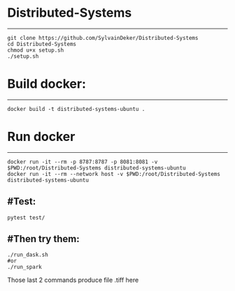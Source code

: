# Distributed-Systems

-----
```
git clone https://github.com/SylvainDeker/Distributed-Systems
cd Distributed-Systems
chmod u+x setup.sh
./setup.sh
```

# Build docker:
-----
```
docker build -t distributed-systems-ubuntu .
```

# Run docker
-----
```
docker run -it --rm -p 8787:8787 -p 8081:8081 -v $PWD:/root/Distributed-Systems distributed-systems-ubuntu
docker run -it --rm --network host -v $PWD:/root/Distributed-Systems distributed-systems-ubuntu

```

#Test:
-----
```
pytest test/
```

#Then try them:
-----
```
./run_dask.sh
#or
./run_spark
```
Those last 2 commands produce file .tiff here
